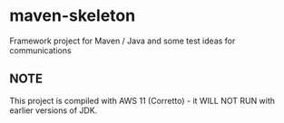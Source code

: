 # maven-skeleton
Framework project for Maven / Java and some test ideas for communications

## NOTE

This project is compiled with AWS 11 (Corretto) - it WILL NOT RUN with earlier versions of JDK.
